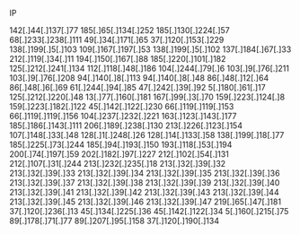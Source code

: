 IP



142[.]44[.]137[.]77
185[.]65[.]134[.]252
185[.]130[.]224[.]57
68[.]233[.]238[.]111
49[.]34[.]171[.]65
37[.]120[.]153[.]229
138[.]199[.]5[.]103
109[.]167[.]197[.]53
138[.]199[.]5[.]102
137[.]184[.]67[.]33
212[.]119[.]34[.]11
194[.]150[.]167[.]88
185[.]220[.]101[.]182
125[.]212[.]241[.]134
112[.]118[.]48[.]186
104[.]244[.]79[.]6
103[.]9[.]76[.]211
103[.]9[.]76[.]208
94[.]140[.]8[.]113
94[.]140[.]8[.]48
86[.]48[.]12[.]64
86[.]48[.]6[.]69
61[.]244[.]94[.]85
47[.]242[.]39[.]92
5[.]180[.]61[.]17
125[.]212[.]220[.]48
13[.]77[.]160[.]181
167[.]99[.]3[.]70
159[.]223[.]124[.]8
159[.]223[.]182[.]122
45[.]142[.]122[.]230
66[.]119[.]119[.]153
66[.]119[.]119[.]156
104[.]237[.]232[.]221
163[.]123[.]143[.]177
185[.]186[.]143[.]111
206[.]189[.]238[.]130
213[.]226[.]123[.]154
107[.]148[.]33[.]48
128[.]1[.]248[.]26
128[.]14[.]133[.]58
138[.]199[.]18[.]77
185[.]225[.]73[.]244
185[.]94[.]193[.]150
193[.]118[.]53[.]194
200[.]74[.]197[.]59
202[.]182[.]97[.]227
212[.]102[.]54[.]131
212[.]107[.]31[.]244
213[.]232[.]235[.]18
213[.]32[.]39[.]32
213[.]32[.]39[.]33
213[.]32[.]39[.]34
213[.]32[.]39[.]35
213[.]32[.]39[.]36
213[.]32[.]39[.]37
213[.]32[.]39[.]38
213[.]32[.]39[.]39
213[.]32[.]39[.]40
213[.]32[.]39[.]41
213[.]32[.]39[.]42
213[.]32[.]39[.]43
213[.]32[.]39[.]44
213[.]32[.]39[.]45
213[.]32[.]39[.]46
213[.]32[.]39[.]47
219[.]65[.]47[.]181
37[.]120[.]236[.]13
45[.]134[.]225[.]36
45[.]142[.]122[.]34
5[.]160[.]215[.]75
89[.]178[.]71[.]77
89[.]207[.]95[.]158
37[.]120[.]190[.]134
